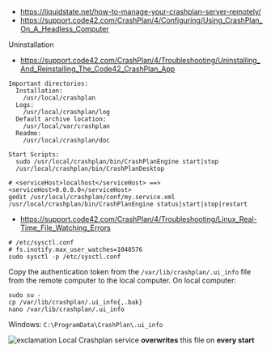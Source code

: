 * https://liquidstate.net/how-to-manage-your-crashplan-server-remotely/
* https://support.code42.com/CrashPlan/4/Configuring/Using_CrashPlan_On_A_Headless_Computer


Uninstallation
* https://support.code42.com/CrashPlan/4/Troubleshooting/Uninstalling_And_Reinstalling_The_Code42_CrashPlan_App

```
Important directories:
  Installation:
    /usr/local/crashplan
  Logs:
    /usr/local/crashplan/log
  Default archive location:
    /usr/local/var/crashplan
  Readme:
    /usr/local/crashplan/doc

Start Scripts:
  sudo /usr/local/crashplan/bin/CrashPlanEngine start|stop
  /usr/local/crashplan/bin/CrashPlanDesktop
```

```shell
# <serviceHost>localhost</serviceHost> ==> <serviceHost>0.0.0.0</serviceHost> 
gedit /usr/local/crashplan/conf/my.service.xml
/usr/local/crashplan/bin/CrashPlanEngine status|start|stop|restart
```

* https://support.code42.com/CrashPlan/4/Troubleshooting/Linux_Real-Time_File_Watching_Errors
```shell
# /etc/sysctl.conf
# fs.inotify.max_user_watches=1048576
sudo sysctl -p /etc/sysctl.conf
```

Copy the authentication token from the `/var/lib/crashplan/.ui_info` file from the remote computer to the local computer. On local computer:
```
sudo su -
cp /var/lib/crashplan/.ui_info{,.bak}
nano /var/lib/crashplan/.ui_info
```
Windows: `C:\ProgramData\CrashPlan\.ui_info`

![exclamation](https://github.com/cheretbe/notes/blob/master/images/warning_16.png) Local Crashplan service **overwrites** this file on **every start**

